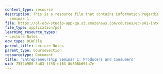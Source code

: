 ```yaml
---
content_type: resource
description: This is a resource file that contains information regarding entrepreneurship
  seminar 1.
file: https://ol-ocw-studio-app-qa.s3.amazonaws.com/courses/ec-s01-internet-technology-in-local-and-global-communities-spring-2005-summer-2005/7552b9065a03ff58ef638d808b69fa7e_MITEC_S01S05_e1_prod_vs.pdf
file_type: application/pdf
learning_resource_types:
- Lecture Notes
ocw_type: OCWFile
parent_title: Lecture Notes
parent_type: CourseSection
resourcetype: Document
title: 'Entrepreneurship Seminar 1: Producers and Consumers'
uid: 7552b906-5a03-ff58-ef63-8d808b69fa7e
---
```

